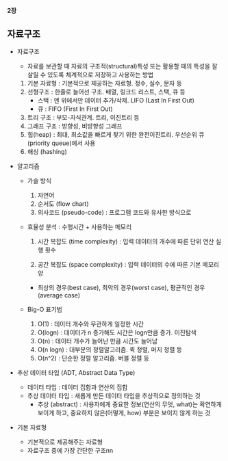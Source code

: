 #### 2장

## 자료구조

- 자료구조

  - 자료를 보관할 때 자료의 구조적(structural)특성 또는 활용할 때의 특성을 잘 살릴 수 있도록 체계적으로 저장하고 사용하는 방법

  1. 기본 자료형 : 기본적으로 제공하는 자료형. 정수, 실수, 문자 등
  2. 선형구조 : 한줄로 늘어선 구조. 배열, 링크드 리스트, 스택, 큐 등
     - 스택 : 맨 위에서만 데이터 추가/삭제. LIFO (Last In First Out)
     - 큐 : FIFO (First In First Out)
  3. 트리 구조 : 부모-자식관계. 트리, 이진트리 등
  4. 그래프 구조 : 방향성, 비방향성 그래프
  5. 힙(heap) : 최대, 최소값을 빠르게 찾기 위한 완전이진트리. 우선순위 큐(priority queue)에서 사용
  6. 해싱 (hashing)

- 알고리즘

  - 가술 방식

    1. 자연어
    2. 순서도 (flow chart)
    3. 의사코드 (pseudo-code) : 프로그램 코드와 유사한 방식으로

  - 효율성 분석 : 수행시간 + 사용하는 메모리

    1. 시간 복잡도 (time complexity) : 입력 데이터의 개수에 따른 단위 연산 실행 횟수

    2. 공간 복잡도 (space complexity) : 입력 데이터의 수에 따른 기본 메모리 양

    - 최상의 경우(best case), 최악의 경우(worst case), 평균적인 경우(average case)

  - Big-O 표기법

    1. O(1) : 데이터 개수와 무관하게 일정한 시간
    2. O(logn) : 데이터가 n 증가해도 시간은 logn만큼 증가. 이진탐색
    3. O(n) : 데이터 개수가 늘어난 만큼 시간도 늘어남
    4. O(n logn) : 대부분의 정렬알고리즘. 퀵 정렬, 머지 정렬 등
    5. O(n^2) : 단순한 정렬 알고리즘. 버블 정렬 등

- 추상 데이터 타입 (ADT, Abstract Data Type)

  - 데이터 타입 : 데이터 집합과 연산의 집합 
  - 추상 데이터 타입 : 새롭게 만든 데이터 타입을 추상적으로 정의하는 것
    - 추상 (abstract) : 사용자에게 중요한 정보(연산의 무엇, what)는 확연하게 보이게 하고, 중요하지 않은(어떻게, how) 부분은 보이지 않게 하는 것

- 기본 자료형

  - 기본적으로 제공해주는 자료형
  - 자료구조 중에 가장 간단한 구조nn